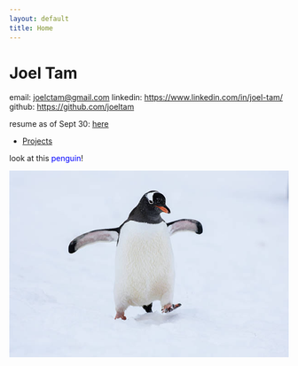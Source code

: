 ```yaml
---
layout: default
title: Home
---
```


# Joel Tam

email: <joelctam@gmail.com>
linkedin: <https://www.linkedin.com/in/joel-tam/>
github: <https://github.com/joeltam>

resume as of Sept 30: [here](./joeltamresume.pdf)

- [Projects](./projects.md)


look at this <font color="blue">penguin</font>!

![this is a penguin](./penguin.jpg)


